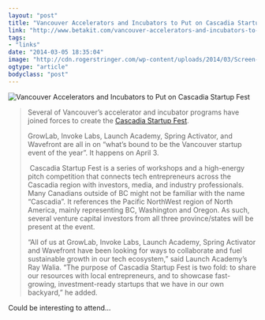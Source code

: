 ```yaml
---
layout: "post"
title: "Vancouver Accelerators and Incubators to Put on Cascadia Startup Fest"
link: "http://www.betakit.com/vancouver-accelerators-and-incubators-to-put-on-cascadia-startup-fest/"
tags: 
- "links"
date: "2014-03-05 18:35:04"
image: "http://cdn.rogerstringer.com/wp-content/uploads/2014/03/Screen-shot-2014-03-04-at-12.46.23-PM.png"
ogtype: "article"
bodyclass: "post"
---
```


![Vancouver Accelerators and Incubators to Put on Cascadia Startup Fest](http://cdn.rogerstringer.com/wp-content/uploads/2014/03/Screen-shot-2014-03-04-at-12.46.23-PM.png "Vancouver Accelerators and Incubators to Put on Cascadia Startup Fest")

> Several of Vancouver’s accelerator and incubator programs have joined forces to create the [Cascadia Startup Fest](http://www.eventbrite.ca/e/cascadia-startup-fest-accelerating-together-tickets-10624194251).
> 
> GrowLab, Invoke Labs, Launch Academy, Spring Activator, and Wavefront are all in on “what’s bound to be the Vancouver startup event of the year”. It happens on April 3.
> 
>  Cascadia Startup Fest is a series of workshops and a high-energy pitch competition that connects tech entrepreneurs across the Cascadia region with investors, media, and industry professionals. Many Canadians outside of BC might not be familiar with the name “Cascadia”. It references the Pacific NorthWest region of North America, mainly representing BC, Washington and Oregon. As such, several venture capital investors from all three province/states will be present at the event.
> 
> “All of us at GrowLab, Invoke Labs, Launch Academy, Spring Activator and Wavefront have been looking for ways to collaborate and fuel sustainable growth in our tech ecosystem,” said Launch Academy’s Ray Walia. “The purpose of Cascadia Startup Fest is two fold: to share our resources with local entrepreneurs, and to showcase fast-growing, investment-ready startups that we have in our own backyard,” he added.

Could be interesting to attend…